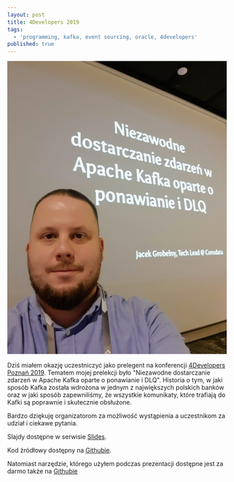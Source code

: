 ```yaml
---
layout: post
title: 4Developers 2019
tags:
  - 'programming, kafka, event sourcing, oracle, 4developers'
published: true
---
```


![2019-11-18-4developers.jpg](/assets/img/posts/2019-11-18-4developers/2019-11-18-4developers.jpg)

Dziś miałem okazję uczestniczyć jako prelegent na konferencji [4Developers Poznań 2019](https://4developers.org.pl/poznan-2019/#_agenda). Tematem mojej prelekcji było "Niezawodne dostarczanie zdarzeń w Apache Kafka oparte o ponawianie i DLQ". Historia o tym, w jaki sposób Kafka została wdrożona w jednym z największych polskich banków oraz w jaki sposób zapewniliśmy, że wszystkie komunikaty, które trafiają do Kafki są poprawnie i skutecznie obsłużone. 

Bardzo dziękuję organizatorom za możliwość wystąpienia a uczestnikom za udział i ciekawe pytania. 

Slajdy dostępne w serwisie [Slides](https://slides.com/ynleborg/4developers-2019-kafka-dlq).

Kod źródłowy dostępny na [Githubie](https://github.com/ynleborg/kafka-reliable-consumers).

Natomiast narzędzie, którego użyłem podczas prezentacji dostępne jest za darmo także na [Githubie](https://github.com/Consdata/kafka-companion)
